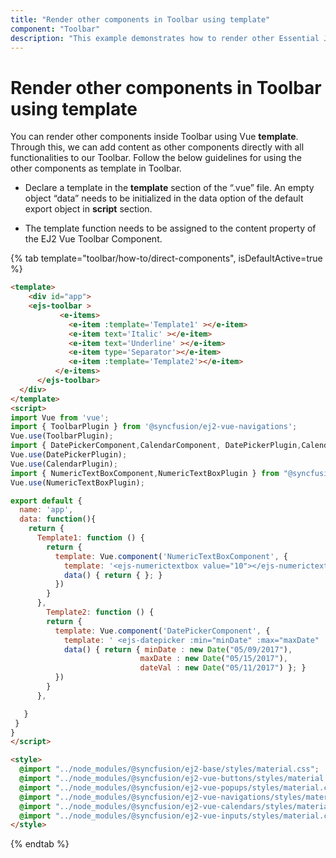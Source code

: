 ```yaml
---
title: "Render other components in Toolbar using template"
component: "Toolbar"
description: "This example demonstrates how to render other Essential JS 2 components into Essential JS 2 Toolbar component content using template."
---
```


# Render other components in Toolbar using template

You can render other components inside Toolbar using Vue **template**. Through this, we can add content as other components directly with all functionalities to our Toolbar. Follow the below guidelines for using the other components as template in Toolbar.

* Declare a template in the **template** section of the “.vue” file. An empty object “data” needs to be initialized in the data option of the default export object in **script** section.

* The template function needs to be assigned to the content property of the EJ2 Vue Toolbar Component.

{% tab template="toolbar/how-to/direct-components", isDefaultActive=true %}

```html
<template>
    <div id="app">
    <ejs-toolbar >
           <e-items>
             <e-item :template='Template1' ></e-item>
             <e-item text='Italic' ></e-item>
             <e-item text='Underline' ></e-item>
             <e-item type='Separator'></e-item>
             <e-item :template='Template2'></e-item>
          </e-items>
      </ejs-toolbar>
  </div>
</template>
<script>
import Vue from 'vue';
import { ToolbarPlugin } from '@syncfusion/ej2-vue-navigations';
Vue.use(ToolbarPlugin);
import { DatePickerComponent,CalendarComponent, DatePickerPlugin,CalendarPlugin } from '@syncfusion/ej2-vue-calendars';
Vue.use(DatePickerPlugin);
Vue.use(CalendarPlugin);
import { NumericTextBoxComponent,NumericTextBoxPlugin } from "@syncfusion/ej2-vue-inputs";
Vue.use(NumericTextBoxPlugin);

export default {
  name: 'app',
  data: function(){
    return {
      Template1: function () {
        return {
          template: Vue.component('NumericTextBoxComponent', {
            template: '<ejs-numerictextbox value="10"></ejs-numerictextbox>',
            data() { return { }; }
          })
        }
      },
        Template2: function () {
        return {
          template: Vue.component('DatePickerComponent', {
            template: ' <ejs-datepicker :min="minDate" :max="maxDate" :value="dateVal" ></ejs-datepicker>',
            data() { return { minDate : new Date("05/09/2017"),
                             maxDate : new Date("05/15/2017"),
                             dateVal : new Date("05/11/2017") }; }
          })
        }
      },

   }
 }
}
</script>

<style>
  @import "../node_modules/@syncfusion/ej2-base/styles/material.css";
  @import "../node_modules/@syncfusion/ej2-vue-buttons/styles/material.css";
  @import "../node_modules/@syncfusion/ej2-vue-popups/styles/material.css";
  @import "../node_modules/@syncfusion/ej2-vue-navigations/styles/material.css";
  @import "../node_modules/@syncfusion/ej2-vue-calendars/styles/material.css";
  @import "../node_modules/@syncfusion/ej2-vue-inputs/styles/material.css";
</style>

```

{% endtab %}